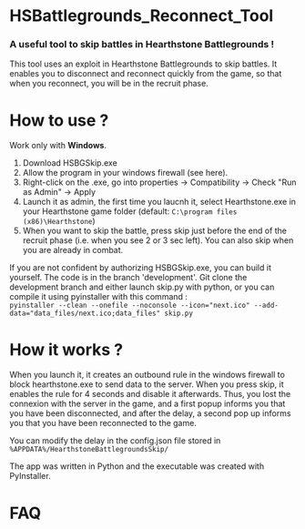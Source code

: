 # HSBattlegrounds_Reconnect_Tool

### A useful tool to skip battles in Hearthstone Battlegrounds !
This tool uses an exploit in Hearthstone Battlegrounds to skip battles. It enables you to disconnect and reconnect quickly from the game, so that when you reconnect, you will be in the recruit phase.

# How to use ?
Work only with **Windows**.
1. Download HSBGSkip.exe
2. Allow the program in your windows firewall (see here).
3. Right-click on the .exe, go into properties -> Compatibility -> Check "Run as Admin" -> Apply
3. Launch it as admin, the first time you laucnh it, select Hearthstone.exe in your Hearthstone game folder (default: `C:\program files (x86)\Hearthstone`)
4. When you want to skip the battle, press skip just before the end of the recruit phase (i.e. when you see 2 or 3 sec left). 
You can also skip when you are already in combat.

If you are not confident by authorizing HSBGSkip.exe, you can build it yourself. The code is in the branch 'development'. Git clone the development branch and either launch skip.py with python, or you can compile it using pyinstaller with this command :  
`pyinstaller --clean --onefile --noconsole --icon="next.ico" --add-data="data_files/next.ico;data_files" skip.py`

# How it works ?
When you launch it, it creates an outbound rule in the windows firewall to block hearthstone.exe to send data to the server.
When you press skip, it enables the rule for 4 seconds and disable it afterwards. Thus, you lost the connexion with the server in the game, and a first popup informs you that you have been disconnected, and after the delay, a second pop up informs you that you have been reconnected to the game.

You can modify the delay in the config.json file stored in `%APPDATA%/HearthstoneBattlegroundsSkip/` 

The app was written in Python and the executable was created with PyInstaller.

# FAQ
